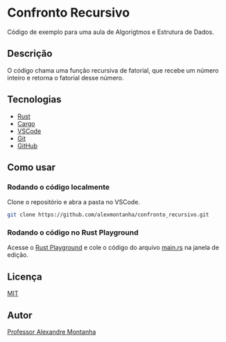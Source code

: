 # Confronto Recursivo

Código de exemplo para uma aula de Algorigtmos e Estrutura de Dados.

## Descrição

O código chama uma função recursiva de fatorial, que recebe um número inteiro e retorna o fatorial desse número.


## Tecnologias

- [Rust](https://www.rust-lang.org/)
- [Cargo](https://doc.rust-lang.org/cargo/)
- [VSCode](https://code.visualstudio.com/)
- [Git](https://git-scm.com/)
- [GitHub](https://github.com/)

## Como usar

### Rodando o código localmente

Clone o repositório e abra a pasta no VSCode.

```bash
git clone https://github.com/alexmontanha/confronto_recursivo.git
```


### Rodando o código no Rust Playground

Acesse o [Rust Playground](https://play.rust-lang.org/) e cole o código do arquivo [main.rs](https://github.com/alexmontanha/lista/blob/master/src/main.rs) na janela de edição.

## Licença

[MIT](https://choosealicense.com/licenses/mit/)


## Autor

[Professor Alexandre Montanha](https://www.linkedin.com/in/professor-montanha/)
